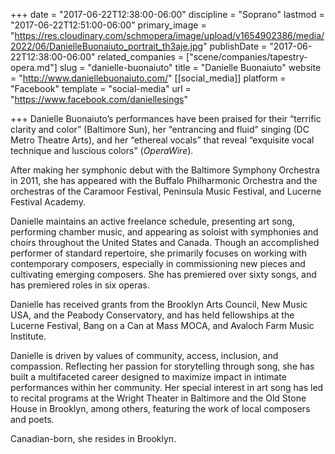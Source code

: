 +++
date = "2017-06-22T12:38:00-06:00"
discipline = "Soprano"
lastmod = "2017-06-22T12:51:00-06:00"
primary_image = "https://res.cloudinary.com/schmopera/image/upload/v1654902386/media/2022/06/DanielleBuonaiuto_portrait_th3aje.jpg"
publishDate = "2017-06-22T12:38:00-06:00"
related_companies = ["scene/companies/tapestry-opera.md"]
slug = "danielle-buonaiuto"
title = "Danielle Buonaiuto"
website = "http://www.daniellebuonaiuto.com/"
[[social_media]]
platform = "Facebook"
template = "social-media"
url = "https://www.facebook.com/daniellesings"

+++
Danielle Buonaiuto’s performances have been praised for their “terrific clarity and color” (Baltimore Sun), her “entrancing and fluid” singing (DC Metro Theatre Arts), and her “ethereal vocals” that reveal “exquisite vocal technique and luscious colors” (_OperaWire_).

After making her symphonic debut with the Baltimore Symphony Orchestra in 2011, she has appeared with the Buffalo Philharmonic Orchestra and the orchestras of the Caramoor Festival, Peninsula Music Festival, and Lucerne Festival Academy.

Danielle maintains an active freelance schedule, presenting art song, performing chamber music, and appearing as soloist with symphonies and choirs throughout the United States and Canada. Though an accomplished performer of standard repertoire, she primarily focuses on working with contemporary composers, especially in commissioning new pieces and cultivating emerging composers. She has premiered over sixty songs, and has premiered roles in six operas. 

​Danielle has received grants from the Brooklyn Arts Council, New Music USA, and the Peabody Conservatory,  and has held fellowships at the Lucerne Festival, Bang on a Can at Mass MOCA, and Avaloch Farm Music Institute.

Danielle is driven by values of community, access, inclusion, and compassion. Reflecting her passion for storytelling through song, she has built a multifaceted career designed to maximize impact in intimate performances within her community. Her special interest in art song has led to recital programs at the Wright Theater in Baltimore and the Old Stone House in Brooklyn, among others, featuring the work of local composers and poets.

Canadian-born, she resides in Brooklyn. ​